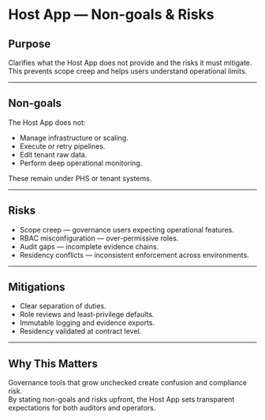# Host App — Non-goals & Risks

## Purpose
Clarifies what the Host App does not provide and the risks it must mitigate.  
This prevents scope creep and helps users understand operational limits.

---

## Non-goals
The Host App does not:  
- Manage infrastructure or scaling.  
- Execute or retry pipelines.  
- Edit tenant raw data.  
- Perform deep operational monitoring.  

These remain under PHS or tenant systems.

---

## Risks
- Scope creep — governance users expecting operational features.  
- RBAC misconfiguration — over-permissive roles.  
- Audit gaps — incomplete evidence chains.  
- Residency conflicts — inconsistent enforcement across environments.  

---

## Mitigations
- Clear separation of duties.  
- Role reviews and least-privilege defaults.  
- Immutable logging and evidence exports.  
- Residency validated at contract level.  

---

## Why This Matters
Governance tools that grow unchecked create confusion and compliance risk.  
By stating non-goals and risks upfront, the Host App sets transparent expectations for both auditors and operators.

